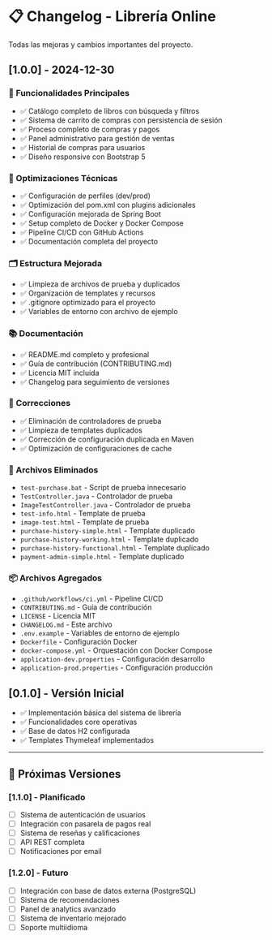 # 📋 Changelog - Librería Online

Todas las mejoras y cambios importantes del proyecto.

## [1.0.0] - 2024-12-30

### 🚀 Funcionalidades Principales
- ✅ Catálogo completo de libros con búsqueda y filtros
- ✅ Sistema de carrito de compras con persistencia de sesión
- ✅ Proceso completo de compras y pagos
- ✅ Panel administrativo para gestión de ventas
- ✅ Historial de compras para usuarios
- ✅ Diseño responsive con Bootstrap 5

### 🔧 Optimizaciones Técnicas
- ✅ Configuración de perfiles (dev/prod)
- ✅ Optimización del pom.xml con plugins adicionales
- ✅ Configuración mejorada de Spring Boot
- ✅ Setup completo de Docker y Docker Compose
- ✅ Pipeline CI/CD con GitHub Actions
- ✅ Documentación completa del proyecto

### 🗂️ Estructura Mejorada
- ✅ Limpieza de archivos de prueba y duplicados
- ✅ Organización de templates y recursos
- ✅ .gitignore optimizado para el proyecto
- ✅ Variables de entorno con archivo de ejemplo

### 📚 Documentación
- ✅ README.md completo y profesional
- ✅ Guía de contribución (CONTRIBUTING.md)
- ✅ Licencia MIT incluida
- ✅ Changelog para seguimiento de versiones

### 🐛 Correcciones
- ✅ Eliminación de controladores de prueba
- ✅ Limpieza de templates duplicados
- ✅ Corrección de configuración duplicada en Maven
- ✅ Optimización de configuraciones de cache

### 🔄 Archivos Eliminados
- `test-purchase.bat` - Script de prueba innecesario
- `TestController.java` - Controlador de prueba
- `ImageTestController.java` - Controlador de prueba
- `test-info.html` - Template de prueba
- `image-test.html` - Template de prueba
- `purchase-history-simple.html` - Template duplicado
- `purchase-history-working.html` - Template duplicado
- `purchase-history-functional.html` - Template duplicado
- `payment-admin-simple.html` - Template duplicado

### 📦 Archivos Agregados
- `.github/workflows/ci.yml` - Pipeline CI/CD
- `CONTRIBUTING.md` - Guía de contribución
- `LICENSE` - Licencia MIT
- `CHANGELOG.md` - Este archivo
- `.env.example` - Variables de entorno de ejemplo
- `Dockerfile` - Configuración Docker
- `docker-compose.yml` - Orquestación con Docker Compose
- `application-dev.properties` - Configuración desarrollo
- `application-prod.properties` - Configuración producción

## [0.1.0] - Versión Inicial
- ✅ Implementación básica del sistema de librería
- ✅ Funcionalidades core operativas
- ✅ Base de datos H2 configurada
- ✅ Templates Thymeleaf implementados

---

## 🚀 Próximas Versiones

### [1.1.0] - Planificado
- [ ] Sistema de autenticación de usuarios
- [ ] Integración con pasarela de pagos real
- [ ] Sistema de reseñas y calificaciones
- [ ] API REST completa
- [ ] Notificaciones por email

### [1.2.0] - Futuro
- [ ] Integración con base de datos externa (PostgreSQL)
- [ ] Sistema de recomendaciones
- [ ] Panel de analytics avanzado
- [ ] Sistema de inventario mejorado
- [ ] Soporte multiidioma
